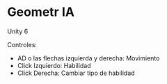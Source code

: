 # Geometr IA

Unity 6

Controles:
- AD o las flechas izquierda y derecha: Movimiento
- Click Izquierdo: Habilidad
- Click Derecha: Cambiar tipo de habilidad

